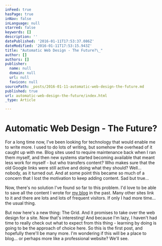 ```yaml
---
inFeed: true
hasPage: true
inNav: false
inLanguage: null
starred: false
keywords: []
description: ''
datePublished: '2016-01-11T17:53:37.086Z'
dateModified: '2016-01-11T17:53:15.943Z'
title: "Automatic Web Design - The Future?\_"
author: []
authors: []
publisher:
  name: null
  domain: null
  url: null
  favicon: null
sourcePath: _posts/2016-01-11-automatic-web-design-the-future.md
published: true
url: automatic-web-design-the-future/index.html
_type: Article

---
```

# Automatic Web Design - The Future? 

For a long time now, I've been looking for technology that would enable me to write more. I used to do lots of writing, but somehow the overhead of it caught up with me. Blog sites used to require maintenance back when I ran them myself, and then new systems started becoming available that meant less work for myself - but who transfers content? Who makes sure that the old Google links were still active and doing what they should? Well... nobody, as it turned out. And at some point this became so much of a concern that I lost the motivation to keep adding content. Sad but true...

Now, there's no solution I've found so far to this problem. I'd love to be able to save all the content I wrote for [my blog][0] in the past. Many other sites link to it and there are lots and lots of frequent visitors. If only I had more time... the usual thing. 

But now here's a new thing: The Grid. And it promises to take over the web design for a site. Now that's interesting! And because I'm lazy, I haven't had time to really check out what to expect from this thing - learning by doing is going to be the approach of choice here. So this is the first post, and hopefully there'll be many more. I'm wondering if this will be a place to blog... or perhaps more like a professional website? We'll see. 

[0]: http://www.sturmnet.org/blog